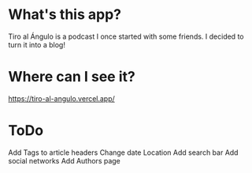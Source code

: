 # What's this app?
Tiro al Ángulo is a podcast I once started with some friends. I decided to turn it into a blog!

# Where can I see it?
https://tiro-al-angulo.vercel.app/ 

# ToDo
Add Tags to article headers
Change date Location
Add search bar
Add social networks
Add Authors page
